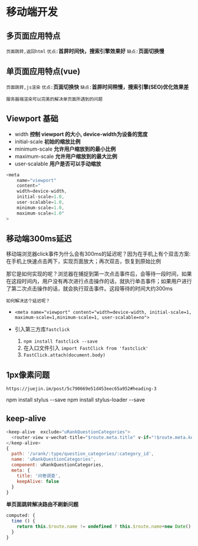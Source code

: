 # 移动端开发

## 多页面应用特点
```页面跳转,返回html```
```优点:```**首屏时间快，搜索引擎效果好**
```缺点:```**页面切换慢**

## 单页面应用特点(vue)
```页面跳转,js渲染```
```优点:```**页面切换快**
```缺点:```**首屏时间稍慢，搜索引擎(SEO)优化效果差**

```服务器端渲染可以完美的解决单页面所遇到的问题```

## Viewport 基础
- width          **控制 viewport 的大小, device-width为设备的宽度**
- initial-scale  **初始的缩放比例**
- minimum-scale  **允许用户缩放到的最小比例**
- maximum-scale  **允许用户缩放到的最大比例**
- user-scalable  **用户是否可以手动缩放**
```js
<meta
    name="viewport"
    content="
    width=device-width,
    initial-scale=1.0,
    user-scalable=1.0,
    minimum-scale=1.0,
    maximum-scale=1.0"
>
```

## 移动端300ms延迟

<p>移动端浏览器click事件为什么会有300ms的延迟呢？因为在手机上有个双击方案: 在手机上快速点击两下，实现页面放大；再次双击，恢复到原始比例</p>
<p>那它是如何实现的呢？浏览器在捕捉到第一次点击事件后，会等待一段时间，如果在这段时间内，用户没有再次进行点击操作的话，就执行单击事件；如果用户进行了第二次点击操作的话，就会执行双击事件。这段等待的时间大约300ms</p>

```如何解决这个延迟呢？```
- ```<meta name="viewport" content="width=device-width, initial-scale=1, maximum-scale=1,minimum-scale=1, user-scalable=no">```

- 引入第三方库```fastclick```
  1. ```npm install fastclick --save```
  2. 在入口文件引入 ```import FastClick from 'fastclick'```
  3. ```FastClick.attach(document.body)```

## 1px像素问题

```https://juejin.im/post/5c790669e51d453eec65a952#heading-3```

npm install stylus --save
npm install stylus-loader --save
## keep-alive
```js
<keep-alive  exclude="uRankQuestionCategories">
  <router-view v-wechat-title="$route.meta.title" v-if="!$route.meta.keepAlive" />
</keep-alive>
{
  path: '/urank/:type/question_categories/:category_id',
  name: 'uRankQuestionCategories',
  component: uRankQuestionCategories,
  meta: {
    title: '问卷调查',
    keepAlive: false
  }
}
```

**单页面跳转解决路由不刷新问题**
```js
computed: {
  time () {
    return this.$route.name != undefined ? this.$route.name+new Date().getTime() : new Date().getTime()
  }
}
```
